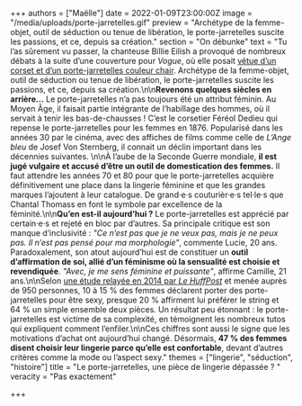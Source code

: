 +++
authors = ["Maëlle"]
date = 2022-01-09T23:00:00Z
image = "/media/uploads/porte-jarretelles.gif"
preview = "Archétype de la femme-objet, outil de séduction ou tenue de libération, le porte-jarretelles suscite les passions, et ce, depuis sa création."
section = "On débunke"
text = "Tu l’as sûrement vu passer, la chanteuse Billie Eilish a provoqué de nombreux débats à la suite d’une couverture pour _Vogue_, où elle posait [vêtue d’un corset et d’un porte-jarretelles couleur chair](https://www.instagram.com/p/COYGtQJFCGV/). Archétype de la femme-objet, outil de séduction ou tenue de libération, le porte-jarretelles suscite les passions, et ce, depuis sa création.\n\n**Revenons quelques siècles en arrière...** Le porte-jarretelles n’a pas toujours été un attribut féminin. Au Moyen Âge, il faisait partie intégrante de l’habillage des hommes, où il servait à tenir les bas-de-chausses&nbsp;! C’est le corsetier Féréol Dedieu qui repense le porte-jarretelles pour les femmes en 1876. Popularisé dans les années 30 par le cinéma, avec des affiches de films comme celle de _L’Ange bleu_ de Josef Von Sternberg, il connait un déclin important dans les décennies suivantes. \n\nÀ l’aube de la Seconde Guerre mondiale, **il est jugé vulgaire et accusé d’être un outil de domestication des femmes.** Il faut attendre les années 70 et 80 pour que le porte-jarretelles acquière définitivement une place dans la lingerie féminine et que les grandes marques l’ajoutent à leur catalogue. De grand·e·s couturièr·e·s tel·le·s que Chantal Thomass en font le symbole par excellence de la féminité.\n\n**Qu’en est-il aujourd’hui&nbsp;?** Le porte-jarretelles est apprécié par certain·e·s et rejeté en bloc par d’autres. Sa principale critique est son manque d’inclusivité&nbsp;: _\"Ce n’est pas que je ne veux pas, mais je ne peux pas. Il n’est pas pensé pour ma morphologie\"_, commente Lucie, 20 ans. Paradoxalement, son atout aujourd’hui est de constituer un **outil d’affirmation de soi, allié d’un féminisme où la sensualité est choisie et revendiquée**. _\"Avec, je me sens féminine et puissante\"_, affirme Camille, 21 ans.\n\nSelon [une étude relayée en 2014 par _Le HuffPost_]() et menée auprès de 950 personnes, 10 à 15&nbsp;% des femmes déclarent porter des porte-jarretelles pour être sexy, presque 20&nbsp;% affirment lui préférer le string et 64&nbsp;% un simple ensemble deux pièces. Un résultat peu étonnant&nbsp;: le porte-jarretelles est victime de sa complexité, en témoignent les nombreux tutos qui expliquent comment l’enfiler.\n\nCes chiffres sont aussi le signe que les motivations d’achat ont aujourd’hui changé. Désormais, **47&nbsp;% des femmes disent choisir leur lingerie parce qu’elle est confortable**, devant d’autres critères comme la mode ou l’aspect sexy."
themes = ["lingerie", "séduction", "histoire"]
title = "Le porte-jarretelles, une pièce de lingerie dépassée&nbsp;? "
veracity = "Pas exactement"

+++
